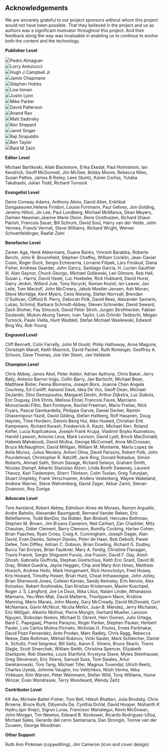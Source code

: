 ## Acknowledgements ##

We are sincerely grateful to our project sponsors without whom this project would not have been possible. That they believed in the project and us as authors was a significant motivator throughout this project. And their feedback along the way was invaluable in enabling us to continue to evolve both the content and the technology.

**Publisher Level**

<div class="publisher"><img src="180.png"><span class="name">Pedro Almaguer</span></div>
<div class="publisher"><img src="181.png"><span class="name">Lorry Antonucci</span></div>
<div class="publisher"><img src="182.png"><span class="name">Hugh J Campbell Jr</span></div>
<div class="publisher"><img src="183.png"><span class="name">Jamie Chapmane</span></div>
<div class="publisher"><img src="184.png"><span class="name">Stephen Hobbs</span></div>
<div class="publisher"><img src="185.png"><span class="name">Lise Inman</span></div>
<div class="publisher"><img src="186.png"><span class="name">Justin Lyon</span></div>
<div class="publisher"><img src="187.png"><span class="name">Mike Parker</span></div>
<div class="publisher"><img src="188.png"><span class="name">David Patterson</span></div>
<div class="publisher"><img src="189.png"><span class="name">Anand Rao</span></div>
<div class="publisher"><img src="190.png"><span class="name">Matt Sadinsky</span></div>
<div class="publisher"><img src="191.png"><span class="name">Ken Shepard</span></div>
<div class="publisher"><img src="192.png"><span class="name">Janet Singer</span></div>
<div class="publisher"><img src="193.png"><span class="name">Raji Sirajuddin</span></div>
<div class="publisher"><img src="194.png"><span class="name">Ben Taylor</span></div>
<div class="publisher"><img src="195.png"><span class="name">Raid M Zaini</span></div>

**Editor Level**

Michael Bartikoski, Aliah Blackmore, Erika Ekedal, Paul Holmstrom, Ian Kendrick, Geoff McDonnell, Jim McGee, Bobby Moore, Rebecca Niles, Susan Pattee, James B Rieley, Lees Stuntz, Karen Corliss, Yutaka Takahashi, Julian Todd, Richard 
Turnock

**Evangelist Level**

Denis Conway Adams, Anthony Akins, David Allen, Enkhbat Dangaasuren,Helene Finidori,  Louise Fortmann, Paul Gehres, Jon Golding, Jeremy Hilton, Jin Lee, Paul Lundberg, Michael McManus, Dean Meyers, Damien Newman,Jeanne Marie Olson,  Rene Oosthuizen, Richard Shaun Pairish, Francois Sauer, Bill Schrum, David Soul, Harry van der Velde, John Vermes, Franck Vermet, Steve Williams, Richard Wright, Werner Schoenfeldinger, Raafat Zaini

**Benefactor Level**

Zareer Aga, Henk Akkermans, Duane Banks, Vincent Barabba, Roberto Berchi, John R. Broomfield, Stephen Chaffey, William Conklin, Jean-Daniel Cusin, Roger Duck, Sergio Echeverria, Lorraine Filipek, Lars Finskud, Diana Fisher, Andreas Gaarder, John Gancz, Santiago Garcia, H. Lucien Gauthier III, Alan Gaynor, Chuck Georgo, Michael Gidlewski, Leo Gilmore, Rob Hall, Susan L. Harris, David Hawk, Luc Hoebeke, Rick Hubbard, David Hurst, Garry Jenkin, Willard Jule, Tony Korycki, Roman Koziol, Ian Leaver, Jan Lelie, Tom Marzolf, John McCreery, Jakob Moeller-Jensen, Ash Moran, Steve Morlidge, Kent Myers, Cees Niesing, Stefan Norrvall, Brendan O'Sullivan, Clifford R. Perry, Deborah Polk, David Rees, Alexander Samarin, Lukas, Schmid, Barbara Schmidt-Abbey, Steven Schneider, David Seward, Zach Shoher, Fay Simcock, David Peter Stroh, Jurgen Strohhecker, Fabian Szulanski, Mukon Akong Tamon, Ivan Taylor, Luis Orlindo Tedeschi, Megan Turnock, Paulo Viella, Hunt Waddell, Stefan Michael Wasilewski, Edward Bing Wu, Rob Young

**Engraved Level**

Cliff Bennett, Colin Farrelly, John M Gould, Philip Hathaway, Anne Maguire, Christoph Mandl, Keith Masnick, David Packer, Ruth Rominger, Geoffrey A. Schoos, Dave Thomas, Joe Van Steen, Jan Veldsink

**Champion Level**

Chris Abbey, Janos Abel, Peter Addor, Adrian Apthorp, Chris Baker, Jerry Bally, Antonio Barron Inigo, Collin Barry, Jan Bartscht, Michael Bean, Matthiew Bister, Fenna Blomsma, Joseph Born, Joanne Chen Angela Courtney, Ed Cunliff, Aanand Dav&eacute;, Idea De Vos, Geoff Dean, Michael DeJardin, Dino Demopoulos, Margaret Devlin, Arthur Dijkstra, Luc Dubois, Eric Duguay, Dirk Ehnts, Melissa Eitzel, Francois Faure, Marciano Morozowski Filho, Bart Fonteyne, Rachel Freeman, Mario Freitas, Nick Fryars, Pascal Gambardella, Philippe Garvie, Daniel Gerber, Ramtin Ghasemipour-Yazdi, David Gilding, Stefan Hallberg, Rolf Hasanen, Doug Haynes, Time Hordern, Dennis Beng Hui, Alex Husted, Christian Erik Kampmann, Richard Karash, Fredeerick A. Kautz, Michael Kerr, Roland Kofler, Lucia Kopilcakova, Joseph Frank Krupa, Vladimir Boyko Kuznetsov, Harold Lawson, Antonio Leva, Mark Levison, David Lyell, Brock MacDonald, Habeeb Mahaboob, David McAra, George McConnell, Anne McCrossan, Bruce McNaughton, David Milligan, William M. Montante, Mario Lopez de Avila Munoz, Julius Neviera, Antoni Oliva, David Parsons, Robert Polk, John Pourdehnad, Christopher R. Ratcliff, Jack Ring, Donald Robadue, Simon Roberts, Ahmad Salih, Simon Savage, Richard Selwyn, Graham Smith, Nicolas Stampf, Alberto Stanislao Atzori, Linda Booth Sweeney, Laurent Thevoz, Karl Tiedemann, Sherri Tillotson, Colm Toolan, Greg Tutunjian, Stuart Umpleby, Frank Verschueren, Anders Vesterberg, Wayne Wakeland, Andrew Warner, Steve Wehrenberg, David Zager, Akbar Zamir, Stevan Zivanovic, Roy Zuniga

**Advocate Level**

Tore Aarsland, Robert Abbey, Edmilson Alves de Moraes, Ramon Arguello, Andre Baitello, Alexander Baumgardt, Bernard Vander Beken, Eric Belleflamme, Todd BenDor, Ilia Bidder, Ben Birdsell, Hercules Bothman, Stephen M. Brown, Jim Bryans Cameron, Neil Carhart, Zan Chadnler, Mitz Chauhan, Didier Clement, Barry Clemson, Romilly Cocking, Harlan Cohen, Brian Paacheo, Ryan Cross, Craig A. Cunningham, Joseph Dager, Alan David, Evan Davies, Selwyn Davies, Peter de Haan, Bob Debold, Pawel Defee, Tom Diffley, Adrian C. Dobson, Brian Dowling, Richard G. Dudley, Burcu Tan Erciyes, Brian Faulkner, Mary A. Ferdig, Christine Flanagan, Travis Franck, Sergio Shiguemi Furuie, Joe Fusion, David F. Gay, Asish Ghosh, Gabriella Giuffrida, Stephan Goetschius, Keith Eric Grant, David W. Gray, Wided Guedria, Jayne Heggen, Chip and Mary Ann Hines, Matthew Hoesch, Andrew Hollo, Mark Hongenaert, Rick Horocholyn, Fred Hosea, Kris Howard, Timothy Hower, Brian Hunt, Choat Inthawongse, John Jolley, Brian Sherwood Jones, Colleen Kaman, Sandy Kemsley, Erin Kenzie, Alex Koloskov, Robert Koshinskie, Dan Kristian Kristensen, Maxim Kuschpel, Roger J. S. Langford, Joe Le Doux, Ilkka Lilius, Nalani Linder, Athanasios Maimaris, Yeu-Wen Mak, David Malterre, Thorbjoern Mann, Kristine Manning, Mario Marais, John Maxey, Gary McCready, David McDonald, Curt McNamara, Gavin McNicol, Nicola Mellor, Juan B. Mendez, Jerry Michalski, Eric Milligan, Alberto Molinar, Pierre Mongin, Gerhard Mueller, Lamson Nguyen, Slobodan Ninkov, Michael D. Okrent, Hein Oomen, Julio Ortega, Bard C. Papegaaij, Phares Parayno, Roger Parker, Stephen Pauker, Herbert Pauler, Luis Carlos Molina Picinato, Nicholas G. Poulos, Ernes Parbhakar, David Pozo Fernandez, Ante Prodan, Marc Radley, Chris Ragg, Rebecca Reese, Dale Rothman, Mikhail Rubinov, Vicki Sauter, Mark Schleicher, Daniel A. Schultz, Fred Seigneur, Bill Seitz, Aaron E. Silvers, Bruce Skarin, Travis Slagle, Scott Smerchek, William Smith, Christina Spencer, Elizabeth Stackpole, Rob Staenke, Louis Stanford, Krystyna Stave, Myles Steinhauser, Greg Stevenson, Eric Stiens, Samuel Suss, Tom Swales, Artur Swietanowski, Tom Tang, Michael Tiller, Magnus Tuvendal, Ulrich Reetz, Charles Uyeda, Johnnie Vaughn, Ivo Velitchkov, Nitsh Verma, Iikka Virkkuen, Kim Warren, Peter Weinmann, Stefan Wild, Tony Williams, Hume Winzar, Evan Wondrasek, Terry Woodward, Wendy Zeitz

**Contributor Level**

KK Aw, Michele Battel-Fisher, Tom Bell, Hitesh Bhattari, Julia Brodsky, Chris Browne, Bruce Burk, Dibyendu De, Cynthia DuVal, David Hooper, Nishanth K Hydru,Igor Krejci, Sigrun Luras, Francisoc Mariategui, Kevin McGowan, John Morgan, Tim Newton, Edward B. Rockower, Ricardo Rodríguez-Ulloa, Michael Sales, Gerardo del cerro Santamaria, Dan Strongin, Tonnie van der Zouwen, George Woodman

**Other Support**

Ruth Ann Pinkman (copyediting), Jim Cameron (icon and cover design)
